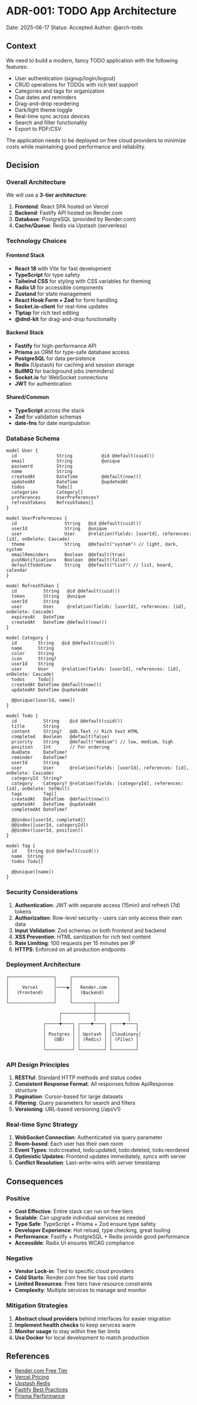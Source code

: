 # ADR-001: TODO App Architecture

Date: 2025-06-17
Status: Accepted
Author: @arch-todo

## Context

We need to build a modern, fancy TODO application with the following features:
- User authentication (signup/login/logout)
- CRUD operations for TODOs with rich text support
- Categories and tags for organization
- Due dates and reminders
- Drag-and-drop reordering
- Dark/light theme toggle
- Real-time sync across devices
- Search and filter functionality
- Export to PDF/CSV

The application needs to be deployed on free cloud providers to minimize costs while maintaining good performance and reliability.

## Decision

### Overall Architecture

We will use a **3-tier architecture**:
1. **Frontend**: React SPA hosted on Vercel
2. **Backend**: Fastify API hosted on Render.com
3. **Database**: PostgreSQL (provided by Render.com)
4. **Cache/Queue**: Redis via Upstash (serverless)

### Technology Choices

#### Frontend Stack
- **React 18** with Vite for fast development
- **TypeScript** for type safety
- **Tailwind CSS** for styling with CSS variables for theming
- **Radix UI** for accessible components
- **Zustand** for state management
- **React Hook Form + Zod** for form handling
- **Socket.io-client** for real-time updates
- **Tiptap** for rich text editing
- **@dnd-kit** for drag-and-drop functionality

#### Backend Stack
- **Fastify** for high-performance API
- **Prisma** as ORM for type-safe database access
- **PostgreSQL** for data persistence
- **Redis** (Upstash) for caching and session storage
- **BullMQ** for background jobs (reminders)
- **Socket.io** for WebSocket connections
- **JWT** for authentication

#### Shared/Common
- **TypeScript** across the stack
- **Zod** for validation schemas
- **date-fns** for date manipulation

### Database Schema

```prisma
model User {
  id               String           @id @default(cuid())
  email            String           @unique
  password         String
  name             String
  createdAt        DateTime         @default(now())
  updatedAt        DateTime         @updatedAt
  todos            Todo[]
  categories       Category[]
  preferences      UserPreferences?
  refreshTokens    RefreshToken[]
}

model UserPreferences {
  id                  String   @id @default(cuid())
  userId              String   @unique
  user                User     @relation(fields: [userId], references: [id], onDelete: Cascade)
  theme               String   @default("system") // light, dark, system
  emailReminders      Boolean  @default(true)
  pushNotifications   Boolean  @default(false)
  defaultTodoView     String   @default("list") // list, board, calendar
}

model RefreshToken {
  id          String   @id @default(cuid())
  token       String   @unique
  userId      String
  user        User     @relation(fields: [userId], references: [id], onDelete: Cascade)
  expiresAt   DateTime
  createdAt   DateTime @default(now())
}

model Category {
  id        String   @id @default(cuid())
  name      String
  color     String
  icon      String?
  userId    String
  user      User     @relation(fields: [userId], references: [id], onDelete: Cascade)
  todos     Todo[]
  createdAt DateTime @default(now())
  updatedAt DateTime @updatedAt
  
  @@unique([userId, name])
}

model Todo {
  id          String    @id @default(cuid())
  title       String
  content     String?   @db.Text // Rich text HTML
  completed   Boolean   @default(false)
  priority    String    @default("medium") // low, medium, high
  position    Int       // For ordering
  dueDate     DateTime?
  reminder    DateTime?
  userId      String
  user        User      @relation(fields: [userId], references: [id], onDelete: Cascade)
  categoryId  String?
  category    Category? @relation(fields: [categoryId], references: [id], onDelete: SetNull)
  tags        Tag[]
  createdAt   DateTime  @default(now())
  updatedAt   DateTime  @updatedAt
  completedAt DateTime?
  
  @@index([userId, completed])
  @@index([userId, categoryId])
  @@index([userId, position])
}

model Tag {
  id    String @id @default(cuid())
  name  String
  todos Todo[]
  
  @@unique([name])
}
```

### Security Considerations

1. **Authentication**: JWT with separate access (15min) and refresh (7d) tokens
2. **Authorization**: Row-level security - users can only access their own data
3. **Input Validation**: Zod schemas on both frontend and backend
4. **XSS Prevention**: HTML sanitization for rich text content
5. **Rate Limiting**: 100 requests per 15 minutes per IP
6. **HTTPS**: Enforced on all production endpoints

### Deployment Architecture

```
┌─────────────────┐     ┌─────────────────┐
│                 │     │                 │
│     Vercel      │────▶│   Render.com    │
│   (Frontend)    │     │   (Backend)     │
│                 │     │                 │
└─────────────────┘     └────────┬────────┘
                                 │
                    ┌────────────┼────────────┐
                    │            │            │
              ┌─────▼────┐ ┌────▼────┐ ┌────▼────┐
              │          │ │         │ │         │
              │ Postgres │ │ Upstash │ │Cloudinary│
              │   (DB)   │ │ (Redis) │ │ (Files) │
              │          │ │         │ │         │
              └──────────┘ └─────────┘ └─────────┘
```

### API Design Principles

1. **RESTful**: Standard HTTP methods and status codes
2. **Consistent Response Format**: All responses follow ApiResponse<T> structure
3. **Pagination**: Cursor-based for large datasets
4. **Filtering**: Query parameters for search and filters
5. **Versioning**: URL-based versioning (/api/v1)

### Real-time Sync Strategy

1. **WebSocket Connection**: Authenticated via query parameter
2. **Room-based**: Each user has their own room
3. **Event Types**: todo:created, todo:updated, todo:deleted, todo:reordered
4. **Optimistic Updates**: Frontend updates immediately, syncs with server
5. **Conflict Resolution**: Last-write-wins with server timestamp

## Consequences

### Positive
- **Cost Effective**: Entire stack can run on free tiers
- **Scalable**: Can upgrade individual services as needed
- **Type Safe**: TypeScript + Prisma + Zod ensure type safety
- **Developer Experience**: Hot reload, type checking, great tooling
- **Performance**: Fastify + PostgreSQL + Redis provide good performance
- **Accessible**: Radix UI ensures WCAG compliance

### Negative
- **Vendor Lock-in**: Tied to specific cloud providers
- **Cold Starts**: Render.com free tier has cold starts
- **Limited Resources**: Free tiers have resource constraints
- **Complexity**: Multiple services to manage and monitor

### Mitigation Strategies
1. **Abstract cloud providers** behind interfaces for easier migration
2. **Implement health checks** to keep services warm
3. **Monitor usage** to stay within free tier limits
4. **Use Docker** for local development to match production

## References
- [Render.com Free Tier](https://render.com/pricing)
- [Vercel Pricing](https://vercel.com/pricing)
- [Upstash Redis](https://upstash.com/pricing)
- [Fastify Best Practices](https://www.fastify.io/docs/latest/Guides/Getting-Started/)
- [Prisma Performance](https://www.prisma.io/docs/guides/performance-and-optimization)